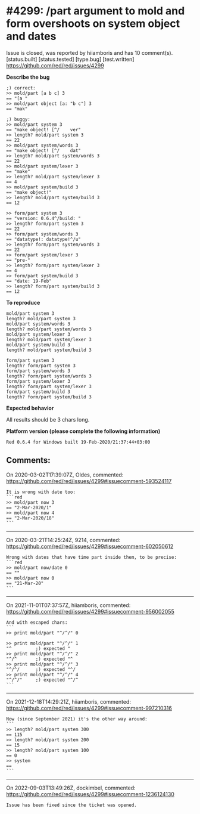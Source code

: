 
#4299: /part argument to mold and form overshoots on system object and dates
================================================================================
Issue is closed, was reported by hiiamboris and has 10 comment(s).
[status.built] [status.tested] [type.bug] [test.written]
<https://github.com/red/red/issues/4299>

**Describe the bug**

```
;) correct:
>> mold/part [a b c] 3
== "[a "
>> mold/part object [a: "b c"] 3
== "mak"

;) buggy:
>> mold/part system 3
== "make object! [^/    ver"
>> length? mold/part system 3
== 22
>> mold/part system/words 3
== "make object! [^/    dat"
>> length? mold/part system/words 3
== 22
>> mold/part system/lexer 3
== "make"
>> length? mold/part system/lexer 3
== 4
>> mold/part system/build 3
== "make object!"
>> length? mold/part system/build 3
== 12

>> form/part system 3
== "version: 0.6.4^/build: "
>> length? form/part system 3
== 22
>> form/part system/words 3
== "datatype!: datatype!^/u"
>> length? form/part system/words 3
== 22
>> form/part system/lexer 3
== "pre-"
>> length? form/part system/lexer 3
== 4
>> form/part system/build 3
== "date: 19-Feb"
>> length? form/part system/build 3
== 12
```

**To reproduce**
```
mold/part system 3
length? mold/part system 3
mold/part system/words 3
length? mold/part system/words 3
mold/part system/lexer 3
length? mold/part system/lexer 3
mold/part system/build 3
length? mold/part system/build 3

form/part system 3
length? form/part system 3
form/part system/words 3
length? form/part system/words 3
form/part system/lexer 3
length? form/part system/lexer 3
form/part system/build 3
length? form/part system/build 3
```

**Expected behavior**

All results should be 3 chars long.

**Platform version (please complete the following information)**
```
Red 0.6.4 for Windows built 19-Feb-2020/21:37:44+03:00
```



Comments:
--------------------------------------------------------------------------------

On 2020-03-02T17:39:07Z, Oldes, commented:
<https://github.com/red/red/issues/4299#issuecomment-593524117>

    It is wrong with date too:
    ```red
    >> mold/part now 3
    == "2-Mar-2020/1"
    >> mold/part now 4
    == "2-Mar-2020/18"
    ```

--------------------------------------------------------------------------------

On 2020-03-21T14:25:24Z, 9214, commented:
<https://github.com/red/red/issues/4299#issuecomment-602050612>

    Wrong with dates that have time part inside them, to be precise:
    ```red
    >> mold/part now/date 0
    == ""
    >> mold/part now 0
    == "21-Mar-20"
    ```

--------------------------------------------------------------------------------

On 2021-11-01T07:37:57Z, hiiamboris, commented:
<https://github.com/red/red/issues/4299#issuecomment-956002055>

    And with escaped chars:
    ```
    >> print mold/part "^/^/" 0
    
    >> print mold/part "^/^/" 1
    "^         ;) expected "
    >> print mold/part "^/^/" 2
    "^/^       ;) expected "^
    >> print mold/part "^/^/" 3
    "^/^/      ;) expected "^/
    >> print mold/part "^/^/" 4
    "^/^/"     ;) expected "^/^
    ```

--------------------------------------------------------------------------------

On 2021-12-18T14:29:21Z, hiiamboris, commented:
<https://github.com/red/red/issues/4299#issuecomment-997210316>

    Now (since September 2021) it's the other way around:
    ```
    >> length? mold/part system 300
    == 115
    >> length? mold/part system 200
    == 15
    >> length? mold/part system 100
    == 0
    >> system
    == 
    ```

--------------------------------------------------------------------------------

On 2022-09-03T13:49:26Z, dockimbel, commented:
<https://github.com/red/red/issues/4299#issuecomment-1236124130>

    Issue has been fixed since the ticket was opened.

